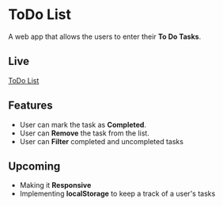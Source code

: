 # ToDo List

A web app that allows the users to enter their **To Do Tasks**.

## Live 
[ToDo List](https://ranitasaha-todo-list.netlify.app/)

## Features

- User can mark the task as **Completed**.
- User can **Remove** the task from the list.
- User can **Filter** completed and uncompleted tasks

## Upcoming

- Making it **Responsive**
- Implementing **localStorage** to keep a track of a user's tasks
